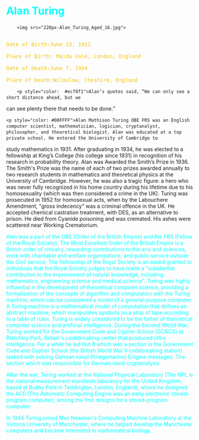 <html>
<head>
<style>
body {
  background: url(background-texture-1382002_1920.jpg) no-repeat center center fixed;
  -webkit-background-size: cover;
  -moz-background-size: cover;
  -o-background-size: cover;
  background-size: cover;
}
	
</style>
</head>
<body>	

<h1 style="color: #00FFFF">Alan Turing</h1>

		<img src="220px-Alan_Turing_Aged_16.jpg">

<pre style="color: #f1c40f"> 
Date of Birth:June 23, 1912

Place of Birth: Maida Vale, London, England

Date of Death:June 7, 1954

Place of Death:Wilmslow, Cheshire, England
</pre>

		<p style="color:  #ecf0f1">Alan’s quotes said, “We can only see a short distance ahead, but we 
can see plenty there that needs to be done.” 
</p>

	<p style="color: #00FFFF">Alan Mathison Turing OBE FRS was an English computer scientist, mathematician, logician, cryptanalyst, philosopher, and theoretical biologist. Alan was educated at a top private school. He entered the University of Cambridge to 
study mathematics in 1931. After graduating in 1934, he was elected to a fellowship at King’s College (his college since 1931) in recognition of his research in probability theory. Alan was Awarded the Smith’s Prize in 1936. The Smith's Prize was the name of each of two prizes awarded annually to two research students in 
mathematics and theoretical physics at the University of Cambridge. However, he was also a tragic figure: a hero who was never fully recognized in his home country during his lifetime due to his homosexuality (which was then considered a crime in the UK). Turing was prosecuted in 1952 for homosexual acts, when by the Labouchere Amendment, "gross indecency" was a criminal offence in the UK. 
He accepted chemical castration treatment, with DES, as an alternative to prison. He died from Cyanide poisoning and was cremated. His ashes were scattered near Working Crematorium. </p> 

<p style="color: #00FFFF">Alan was a part of the OBE (Order of the British Empire) and the FRS (Fellow of the Royal Society). The Most Excellent Order of the British Empire is 
a British order of chivalry, rewarding contributions to the arts and sciences, work with charitable and welfare organizations, and public service outside the Civil service. The Fellowship of the Royal Society is an award granted to individuals that the Royal Society judges 
to have made a "substantial contribution to the improvement of natural knowledge, including mathematics, engineering science and medical science". Turing was highly influential in the development of theoretical computer science, providing a formalization of the concepts of algorithm and computation with the Turing machine, which can be 
considered a model of a general-purpose computer. A Turing machine is a mathematical model of computation that defines an abstract machine, which manipulates symbols on a strip of tape according to a table of rules. Turing is widely considered to be the father of theoretical computer science and 
artificial intelligence. During the Second World War, Turing worked for the Government Code and Cypher School (GC&CS) at Bletchley Park, Britain's codebreaking center that produced Ultra intelligence. For a while he led Hut 8 which was a section in the Government Code and Cypher School (the British World War II codebreaking station) tasked with 
solving German naval (Kriegsmarine) Enigma messages. The section which was responsible for German naval cryptanalysis.  
</p>

<p style="color: #00FFFF">After the war, Turing worked at the National Physical Laboratory (The NPL is the national measurement standards laboratory 
for the United Kingdom, based at Bushy Park in Teddington, London, England), where he 
designed the ACE (The Automatic Computing Engine was an early electronic stored-program computer), among the first designs for a stored-program computer.  
</p>

<p style="color: #00FFFF">In 1948 Turing joined Max Newman's Computing Machine Laboratory at the Victoria University of Manchester, 
where he helped develop the Manchester computers and became interested in mathematical biology. </p>
</p>

</div>

</body>
</html>
